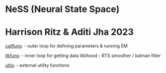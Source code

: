 # NeSS (Neural State Space)
# 
# 
# Harrison Ritz & Aditi Jha 2023

[callfuns](./callfuns): 
	- outer loop for defining parameters & running EM

[likfuns](./likfuns): 
	- inner loop for getting data liklihood
	- RTS smoother / kalman filter

[utils](./utils): 
	- external utility functions

